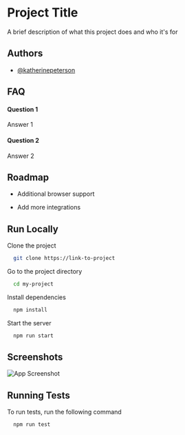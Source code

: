 
# Project Title

A brief description of what this project does and who it's for


## Authors

- [@katherinepeterson](https://www.github.com/octokatherine)

  
## FAQ

#### Question 1

Answer 1

#### Question 2

Answer 2

  
## Roadmap

- Additional browser support

- Add more integrations

  
## Run Locally

Clone the project

```bash
  git clone https://link-to-project
```

Go to the project directory

```bash
  cd my-project
```

Install dependencies

```bash
  npm install
```

Start the server

```bash
  npm run start
```

  
## Screenshots

![App Screenshot](https://via.placeholder.com/468x300?text=App+Screenshot+Here)

  
## Running Tests

To run tests, run the following command

```bash
  npm run test
```

  
